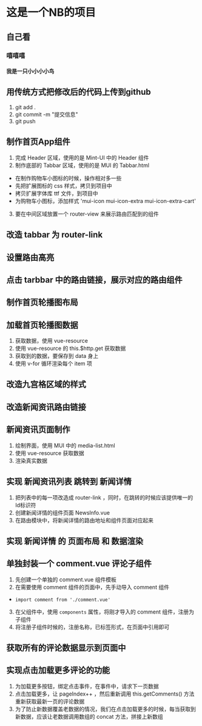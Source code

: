 # 这是一个NB的项目

## 自己看

### 嘻嘻嘻

#### 我是一只小小小小鸟

## 用传统方式把修改后的代码上传到github
1. git add .
2. git commit -m "提交信息"
3. git push

## 制作首页App组件
1. 完成 Header 区域，使用的是 Mint-UI 中的 Header 组件
2. 制作底部的 Tabbar 区域，使用的是 MUI 的 Tabbar.html
 + 在制作购物车小图标的时候，操作相对多一些
 + 先把扩展图标的 css 样式，拷贝到项目中
 + 拷贝扩展字体库 ttf 文件，到项目中
 + 为购物车小图标，添加样式 'mui-icon mui-icon-extra mui-icon-extra-cart'
3. 要在中间区域放置一个 router-view 来展示路由匹配到的组件

## 改造 tabbar 为 router-link

## 设置路由高亮

## 点击 tarbbar 中的路由链接，展示对应的路由组件

## 制作首页轮播图布局

## 加载首页轮播图数据
1. 获取数据，使用 vue-resource
2. 使用 vue-resource 的 this.$http.get 获取数据
3. 获取到的数据，要保存到 data 身上
4. 使用 v-for 循环渲染每个 item 项

## 改造九宫格区域的样式

## 改造新闻资讯路由链接

## 新闻资讯页面制作
1. 绘制界面，使用 MUI 中的 media-list.html
2. 使用 vue-resource 获取数据
3. 渲染真实数据

## 实现 新闻资讯列表 跳转到 新闻详情
1. 把列表中的每一项改造成 router-link ，同时，在跳转的时候应该提供唯一的Id标识符
2. 创建新闻详情的组件页面 NewsInfo.vue
3. 在路由模块中，将新闻详情的路由地址和组件页面对应起来

## 实现 新闻详情 的 页面布局 和 数据渲染

## 单独封装一个 comment.vue 评论子组件
1. 先创建一个单独的 comment.vue 组件模板
2. 在需要使用 comment 组件的页面中，先手动导入 comment 组件
 + `import comment from './comment.vue'`
3. 在父组件中，使用 `components` 属性，将刚才导入的 comment 组件，注册为子组件
4. 将注册子组件时候的，注册名称，已标签形式，在页面中引用即可

## 获取所有的评论数据显示到页面中

## 实现点击加载更多评论的功能
1. 为加载更多按钮，绑定点击事件，在事件中，请求下一页数据
2. 点击加载更多，让 pageIndex++ ，然后重新调用 this.getComments() 方法重新获取最新一页的评论数据
3. 为了防止新数据覆盖老数据的情况，我们在点击加载更多的时候，每当获取到新数据，应该让老数据调用数组的 concat 方法，拼接上新数组